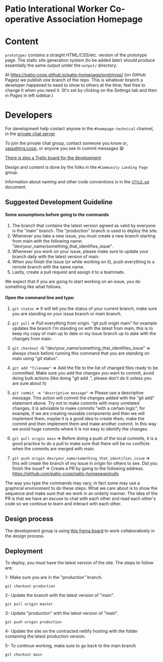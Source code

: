 Patio Interational Worker Co-operative Association Homepage
===========================================================

# Content

`prototype/` contains a straight HTML/CSS/etc. version of the prototype
page. The static site generation system (to be added later) should produce
essentially the same output under the `output/` directory.

At <https://patio-coop.github.io/patio-homepage/prototype/> (on GitHub
Pages) we publish one branch of the repo. This is whatever branch a
developer happened to need to show to others at the time; feel free to
change it when you need it. (It's set by clicking on the _Settings_ tab and
then in _Pages_ in left sidebar.)

# Developers

For development help contact anyone
in the `#homepage-technical` channel, in the
[private chat server](https://patio.ica.coop/chat/)

To join the private chat group, contact someone you know
or, yasu@tng.coop, or anyone you see in commit messages 😄

[There is also a Trello board for the development](https://trello.com/b/UmETQtyW/homepage-development-issues)

Design and content is done by the folks in the `#Community Landing Page`
group.

Information about naming and other code conventions is in the [`STYLE.md`]
document.

## Suggested Development Guideline 

#### Some assumptions before going to the commands
1) The branch that contains the latest version agreed as valid by everyone
   is the "main" branch. The "production" branch is used to deploy the site.
2) Whenever you take a new issue, you must create a new branch starting from
   main with the following name:
   "dev/your_name/something_that_identifies_issue".
3) Whenever you work on your issue, please make sure to update your branch
   daily with the latest version of main.
4) When you finish the issue (or while working on it), push everything to a
   remote branch with the same name.
5) Lastly, create a pull request and assign it to a teammate.

We expect that if you are going to start working on an issue, you do something like what follows. 

#### Open the command line and type:

1) `git status` => It will tell you the status of your current branch,
make sure you are standing on your issue branch or main branch.

2) `git pull` => Pull everything from origin. "git pull origin main" for
example updates the branch I'm standing on with the latest from main, this
is to keep my copy of main up to date or my issue branch up to date with the
changes from main.

3) `git checkout` -b "dev/your_name/something_that_identifies_issue" =>
always check before running this command that you are standing on main using
"git status".

4) `git add "filename"` => Add the file to the list of changed files ready
to be committed. Make sure you add the changes you want to commit, avoid
doing bulk actions (like doing "git add .", please don't do it unless you
are sure about it)

5) `git commit -m "descriptive message"` => Please use a descriptive
message. This action will commit the changes added with the "git add"
statement above. Try not to make commits with many unrelated changes, it is
advisable to make commits "with a certain logic", for example, if we are
creating reusable components and then we will implement them, maybe it is a
good idea to create them, make the commit and then implement them and make
another commit. In this way we avoid huge commits where it is not easy to
identify the changes.

6) `git pull origin main` => Before doing a push of the local commits, it
is a good practice to do a pull to make sure that there will be no conflicts
when the commits are merged with main.

7) `git push origin dev/your_name/something_that_identifies_issue` => this
will create the branch of my issue in origin for others to see. Did you
finish the issue? => Create a PR by going to the following address:
https://github.com/patio-coop/patio-homepage/pulls


The way you type the commands may vary, in fact some may use a graphical
environment to do these steps. What we care about is to show the sequence
and make sure that we work in an orderly manner. The idea of the PR is that
we have an excuse to chat with each other and read each other's code so we
continue to learn and interact with each other. 

## Design process
The development group is using [this figma board](https://www.figma.com/file/P0vtqF4VtOkKEM6L0nWh5h/PATIO?node-id=240%3A439) to work collaboratively in the design process.

## Deployment
To deploy, you must have the latest version of the site. The steps to follow are:

1- Make sure you are in the "production" branch.

 `git checkout production`

2- Update the branch with the latest version of "main".

 `git pull origin master` 

3- Update "production" with the latest version of "main".

 `git push origin production`

4- Update the site on the contracted netlify hosting with the folder containing the latest production version.

5- To continue working, make sure to go back to the main branch

 `git checkout main`


<!-------------------------------------------------------------------->
[`STYLE.md`]: ./STYLE.md
